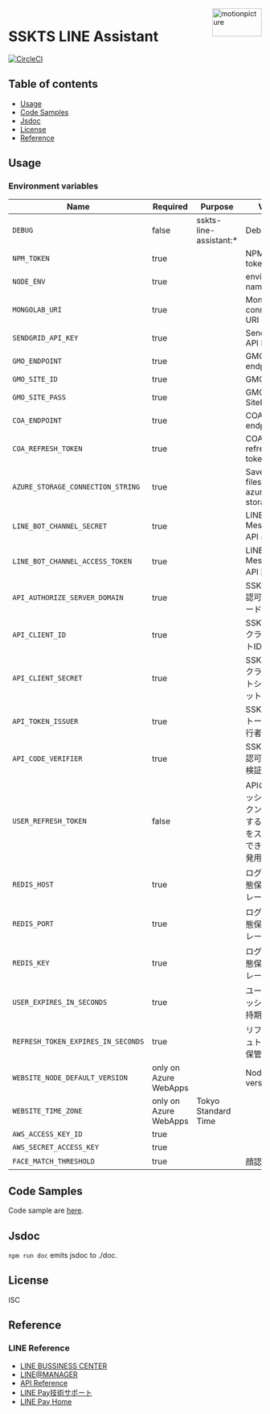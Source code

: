 <img src="https://motionpicture.jp/images/common/logo_01.svg" alt="motionpicture" title="motionpicture" align="right" height="56" width="98"/>

# SSKTS LINE Assistant

[![CircleCI](https://circleci.com/gh/motionpicture/sskts-line-assistant.svg?style=svg&circle-token=0c65818a49ef1322b853fbc7541c929a2800d0e9)](https://circleci.com/gh/motionpicture/sskts-line-assistant)

## Table of contents

* [Usage](#usage)
* [Code Samples](#code-samples)
* [Jsdoc](#jsdoc)
* [License](#license)
* [Reference](#reference)

## Usage

### Environment variables

| Name                               | Required              | Purpose                | Value                                 |
|------------------------------------|-----------------------|------------------------|---------------------------------------|
| `DEBUG`                            | false                 | sskts-line-assistant:* | Debug                                 |
| `NPM_TOKEN`                        | true                  |                        | NPM auth token                        |
| `NODE_ENV`                         | true                  |                        | environment name                      |
| `MONGOLAB_URI`                     | true                  |                        | MongoDB connection URI                |
| `SENDGRID_API_KEY`                 | true                  |                        | SendGrid API Key                      |
| `GMO_ENDPOINT`                     | true                  |                        | GMO API endpoint                      |
| `GMO_SITE_ID`                      | true                  |                        | GMO SiteID                            |
| `GMO_SITE_PASS`                    | true                  |                        | GMO SitePass                          |
| `COA_ENDPOINT`                     | true                  |                        | COA API endpoint                      |
| `COA_REFRESH_TOKEN`                | true                  |                        | COA API refresh token                 |
| `AZURE_STORAGE_CONNECTION_STRING`  | true                  |                        | Save CSV files on azure storage       |
| `LINE_BOT_CHANNEL_SECRET`          | true                  |                        | LINE Messaging API 署名検証               |
| `LINE_BOT_CHANNEL_ACCESS_TOKEN`    | true                  |                        | LINE Messaging API 認証                 |
| `API_AUTHORIZE_SERVER_DOMAIN`      | true                  |                        | SSKTS API 認可サーバードメイン                  |
| `API_CLIENT_ID`                    | true                  |                        | SSKTS APIクライアントID                     |
| `API_CLIENT_SECRET`                | true                  |                        | SSKTS APIクライアントシークレット                 |
| `API_TOKEN_ISSUER`                 | true                  |                        | SSKTS APIトークン発行者                      |
| `API_CODE_VERIFIER`                | true                  |                        | SSKTS API認可コード検証鍵                     |
| `USER_REFRESH_TOKEN`               | false                 |                        | APIのリフレッシュトークン(セットすると認証をスキップできる、開発用途) |
| `REDIS_HOST`                       | true                  |                        | ログイン状態保持ストレージ                         |
| `REDIS_PORT`                       | true                  |                        | ログイン状態保持ストレージ                         |
| `REDIS_KEY`                        | true                  |                        | ログイン状態保持ストレージ                         |
| `USER_EXPIRES_IN_SECONDS`          | true                  |                        | ユーザーセッション保持期間                         |
| `REFRESH_TOKEN_EXPIRES_IN_SECONDS` | true                  |                        | リフレッシュトークン保管期間                        |
| `WEBSITE_NODE_DEFAULT_VERSION`     | only on Azure WebApps |                        | Node.js version                       |
| `WEBSITE_TIME_ZONE`                | only on Azure WebApps | Tokyo Standard Time    |                                       |
| `AWS_ACCESS_KEY_ID`                | true                  |                        |                                       |
| `AWS_SECRET_ACCESS_KEY`            | true                  |                        |                                       |
| `FACE_MATCH_THRESHOLD`             | true                  |                        | 顔認証閾値                                 |

## Code Samples

Code sample are [here](https://github.com/motionpicture/sskts-line-assistant/tree/master/example).

## Jsdoc

`npm run doc` emits jsdoc to ./doc.

## License

ISC

## Reference

### LINE Reference

* [LINE BUSSINESS CENTER](https://business.line.me/ja/)
* [LINE@MANAGER](https://admin-official.line.me/)
* [API Reference](https://devdocs.line.me/ja/)
* [LINE Pay技術サポート](https://pay.line.me/jp/developers/documentation/download/tech?locale=ja_JP)
* [LINE Pay Home](https://pay.line.me/jp/)
